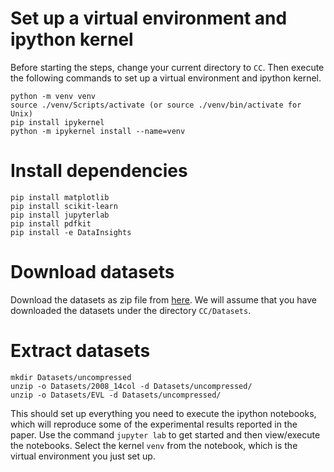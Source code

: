 # Set up a virtual environment and ipython kernel

Before starting the steps, change your current directory to `CC`. Then execute the following commands to set up a
virtual environment and ipython kernel.

```
python -m venv venv
source ./venv/Scripts/activate (or source ./venv/bin/activate for Unix)
pip install ipykernel
python -m ipykernel install --name=venv
```

# Install dependencies
```
pip install matplotlib
pip install scikit-learn
pip install jupyterlab
pip install pdfkit
pip install -e DataInsights
```

# Download datasets
Download the datasets as zip file from [here](https://github.com/afariha/ConformanceConstraintsReproducibility). We will assume that you have downloaded the datasets under the directory `CC/Datasets`.

# Extract datasets
```
mkdir Datasets/uncompressed
unzip -o Datasets/2008_14col -d Datasets/uncompressed/
unzip -o Datasets/EVL -d Datasets/uncompressed/
```

This should set up everything you need to execute the ipython 
notebooks, which will reproduce some of the experimental results 
reported in the paper. Use the command `jupyter lab` to get 
started and then view/execute the notebooks. Select the kernel 
`venv` from the notebook, which is the virtual environment you 
just set up.
